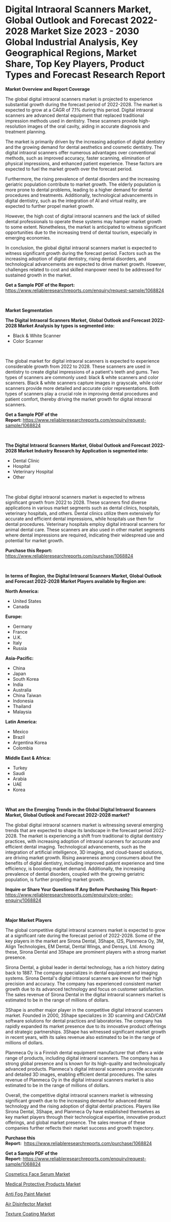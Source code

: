 <p><h1>Digital Intraoral Scanners Market, Global Outlook and Forecast 2022-2028 Market Size 2023 - 2030 Global Industrial Analysis, Key Geographical Regions, Market Share, Top Key Players, Product Types and Forecast Research Report</h1></p><p><strong>Market Overview and Report Coverage</strong></p>
<p><p>The global digital intraoral scanners market is projected to experience substantial growth during the forecast period of 2022-2028. The market is expected to grow at a CAGR of 7.1% during this period. Digital intraoral scanners are advanced dental equipment that replaced traditional impression methods used in dentistry. These scanners provide high-resolution images of the oral cavity, aiding in accurate diagnosis and treatment planning.</p><p>The market is primarily driven by the increasing adoption of digital dentistry and the growing demand for dental aesthetics and cosmetic dentistry. The digital intraoral scanners offer numerous advantages over conventional methods, such as improved accuracy, faster scanning, elimination of physical impressions, and enhanced patient experience. These factors are expected to fuel the market growth over the forecast period.</p><p>Furthermore, the rising prevalence of dental disorders and the increasing geriatric population contribute to market growth. The elderly population is more prone to dental problems, leading to a higher demand for dental procedures and treatments. Additionally, technological advancements in digital dentistry, such as the integration of AI and virtual reality, are expected to further propel market growth.</p><p>However, the high cost of digital intraoral scanners and the lack of skilled dental professionals to operate these systems may hamper market growth to some extent. Nonetheless, the market is anticipated to witness significant opportunities due to the increasing trend of dental tourism, especially in emerging economies.</p><p>In conclusion, the global digital intraoral scanners market is expected to witness significant growth during the forecast period. Factors such as the increasing adoption of digital dentistry, rising dental disorders, and technological advancements are expected to drive market growth. However, challenges related to cost and skilled manpower need to be addressed for sustained growth in the market.</p></p>
<p><strong>Get a Sample PDF of the Report:</strong> <a href="https://www.reliableresearchreports.com/enquiry/request-sample/1068824">https://www.reliableresearchreports.com/enquiry/request-sample/1068824</a></p>
<p>&nbsp;</p>
<p><strong>Market Segmentation</strong></p>
<p><strong>The Digital Intraoral Scanners Market, Global Outlook and Forecast 2022-2028 Market Analysis by types is segmented into:</strong></p>
<p><ul><li>Black & White Scanner</li><li>Color Scanner</li></ul></p>
<p>&nbsp;</p>
<p><p>The global market for digital intraoral scanners is expected to experience considerable growth from 2022 to 2028. These scanners are used in dentistry to create digital impressions of a patient's teeth and gums. Two types of scanners are commonly used: black & white scanners and color scanners. Black & white scanners capture images in grayscale, while color scanners provide more detailed and accurate color representations. Both types of scanners play a crucial role in improving dental procedures and patient comfort, thereby driving the market growth for digital intraoral scanners.</p></p>
<p><strong>Get a Sample PDF of the Report:</strong>&nbsp;<a href="https://www.reliableresearchreports.com/enquiry/request-sample/1068824">https://www.reliableresearchreports.com/enquiry/request-sample/1068824</a></p>
<p>&nbsp;</p>
<p><strong>The Digital Intraoral Scanners Market, Global Outlook and Forecast 2022-2028 Market Industry Research by Application is segmented into:</strong></p>
<p><ul><li>Dental Clinic</li><li>Hospital</li><li>Veterinary Hospital</li><li>Other</li></ul></p>
<p>&nbsp;</p>
<p><p>The global digital intraoral scanners market is expected to witness significant growth from 2022 to 2028. These scanners find diverse applications in various market segments such as dental clinics, hospitals, veterinary hospitals, and others. Dental clinics utilize them extensively for accurate and efficient dental impressions, while hospitals use them for dental procedures. Veterinary hospitals employ digital intraoral scanners for animal dental care. These scanners are also used in other market segments where dental impressions are required, indicating their widespread use and potential for market growth.</p></p>
<p><strong>Purchase this Report:</strong>&nbsp; <a href="https://www.reliableresearchreports.com/purchase/1068824">https://www.reliableresearchreports.com/purchase/1068824</a></p>
<p>&nbsp;</p>
<p><strong>In terms of Region, the Digital Intraoral Scanners Market, Global Outlook and Forecast 2022-2028 Market Players available by Region are:</strong></p>
<p>
    <p> <strong> North America: </strong>
        <ul>
            <li>United States</li>
            <li>Canada</li>
        </ul>
        </p> 
    <p> <strong> Europe: </strong>
        <ul>
            <li>Germany</li>
            <li>France</li>
            <li>U.K.</li>
            <li>Italy</li>
            <li>Russia</li>
        </ul>
        </p> 
    <p> <strong> Asia-Pacific: </strong>
        <ul>
            <li>China</li>
            <li>Japan</li>
            <li>South Korea</li>
            <li>India</li>
            <li>Australia</li>
            <li>China Taiwan</li>
            <li>Indonesia</li>
            <li>Thailand</li>
            <li>Malaysia</li>
        </ul>
        </p> 
    <p> <strong> Latin America: </strong>
        <ul>
            <li>Mexico</li>
            <li>Brazil</li>
            <li>Argentina Korea</li>
            <li>Colombia</li>
        </ul>
        </p> 
    <p> <strong> Middle East & Africa: </strong>
        <ul>
            <li>Turkey</li>
            <li>Saudi</li>
            <li>Arabia</li>
            <li>UAE</li>
            <li>Korea</li>
        </ul>
    </p>
    </p>
<p>&nbsp;</p>
<p><strong>What are the Emerging Trends in the Global Digital Intraoral Scanners Market, Global Outlook and Forecast 2022-2028 market?</strong></p>
<p><p>The global digital intraoral scanners market is witnessing several emerging trends that are expected to shape its landscape in the forecast period 2022-2028. The market is experiencing a shift from traditional to digital dentistry practices, with increasing adoption of intraoral scanners for accurate and efficient dental imaging. Technological advancements, such as the integration of artificial intelligence, 3D imaging, and cloud-based solutions, are driving market growth. Rising awareness among consumers about the benefits of digital dentistry, including improved patient experience and time efficiency, is boosting market demand. Additionally, the increasing prevalence of dental disorders, coupled with the growing geriatric population, is further propelling market growth.</p></p>
<p><strong>Inquire or Share Your Questions If Any Before Purchasing This Report</strong>- <a href="https://www.reliableresearchreports.com/enquiry/pre-order-enquiry/1068824">https://www.reliableresearchreports.com/enquiry/pre-order-enquiry/1068824</a></p>
<p>&nbsp;</p>
<p><strong>Major Market Players</strong></p>
<p><p>The global competitive digital intraoral scanners market is expected to grow at a significant rate during the forecast period of 2022-2028. Some of the key players in the market are Sirona Dental, 3Shape, I2S, Planmeca Oy, 3M, Align Technologies, EM Dental, Dental Wings, and Densys, Ltd. Among these, Sirona Dental and 3Shape are prominent players with a strong market presence.</p><p>Sirona Dental, a global leader in dental technology, has a rich history dating back to 1887. The company specializes in dental equipment and imaging systems. Sirona Dental's digital intraoral scanners are known for their high precision and accuracy. The company has experienced consistent market growth due to its advanced technology and focus on customer satisfaction. The sales revenue of Sirona Dental in the digital intraoral scanners market is estimated to be in the range of millions of dollars.</p><p>3Shape is another major player in the competitive digital intraoral scanners market. Founded in 2000, 3Shape specializes in 3D scanning and CAD/CAM software solutions for dental practices and laboratories. The company has rapidly expanded its market presence due to its innovative product offerings and strategic partnerships. 3Shape has witnessed significant market growth in recent years, with its sales revenue also estimated to be in the range of millions of dollars.</p><p>Planmeca Oy is a Finnish dental equipment manufacturer that offers a wide range of products, including digital intraoral scanners. The company has a strong global presence and is known for its high-quality and technologically advanced products. Planmeca's digital intraoral scanners provide accurate and detailed 3D images, enabling efficient dental procedures. The sales revenue of Planmeca Oy in the digital intraoral scanners market is also estimated to be in the range of millions of dollars.</p><p>Overall, the competitive digital intraoral scanners market is witnessing significant growth due to the increasing demand for advanced dental technology and the rising adoption of digital dental practices. Players like Sirona Dental, 3Shape, and Planmeca Oy have established themselves as key market players through their technological expertise, innovative product offerings, and global market presence. The sales revenue of these companies further reflects their market success and growth trajectory.</p></p>
<p><strong>Purchase this Report:</strong>&nbsp;&nbsp;<a href="https://www.reliableresearchreports.com/purchase/1068824">https://www.reliableresearchreports.com/purchase/1068824</a></p>
<p></p>
<p><strong>Get a Sample PDF of the Report:</strong>&nbsp;<a href="https://www.reliableresearchreports.com/enquiry/request-sample/1068824">https://www.reliableresearchreports.com/enquiry/request-sample/1068824</a></p>
<p><p><a href="https://www.reportprime.com/cosmetics-face-serum-r2956">Cosmetics Face Serum Market</a></p><p><a href="https://www.linkedin.com/pulse/decoding-medical-protective-products-market-deep-dive-latest-pg4de/">Medical Protective Products Market</a></p><p><a href="https://medium.com/@irwingibson727/anti-fog-paint-market-size-growth-forecast-2023-2030-d88cd05844a2">Anti Fog Paint Market</a></p><p><a href="https://www.linkedin.com/pulse/air-disinfector-market-challenges-opportunities-growth-oapue/">Air Disinfector Market</a></p><p><a href="https://medium.com/@caleighhane2777/texture-coating-market-size-growth-forecast-2023-2030-5994ec130808">Texture Coating Market</a></p></p>